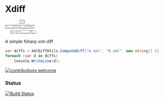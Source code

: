 # Xdiff

<img src="https://github.com/jkone27/xdiff/blob/master/Pics/dom-view.png?raw=true" width="20%" height="20%"/>

A simple fsharp xml diff

```csharp
var diffs = XmlDiffUtils.ComputeDiff("A.xml", "B.xml", new string[] {});
foreach (var d in diffs)
    Console.WriteLine(d);
```

[![contributions welcome](https://img.shields.io/badge/contributions-welcome-brightgreen.svg?style=flat)](https://github.com/jkone27/AliceMQ/issues)


### Status
[![Build Status](https://img.shields.io/travis/jkone27/xdiff.svg)](https://travis-ci.org/jkone27/xdiff)

